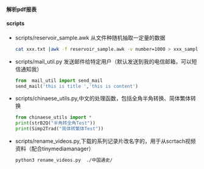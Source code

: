 #### 解析pdf报表

#### scripts
* scripts/reservoir_sample.awk 从文件种随机抽取一定量的数据 
    ``` sh 
    cat xxx.txt |awk -f reservoir_sample.awk -v number=1000 > xxx_sample.txt
    ```

* scripts/mail_util.py 发送邮件给特定用户（默认发送到我的电信邮箱，可以短信通知我）
    ``` python  
    from  mail_util import send_mail
    send_mail('this is title ','this is content')
    ```

* scripts/chinaese_utils.py,中文的处理函数，包括全角半角转换、简体繁体转换
    ``` python
    from chinaese_utils import * 
    print(strB2Q("半角转全角Test"))
    print(Simp2Trad("简体转繁体Test"))
    ```

* scripts/rename_videos.py,下载的系列记录片改名字的，用于从scrtach视频资料（配合tinymediamanager）
    ``` sh
    python3 rename_videos.py  ./中国通史/   
    ```
